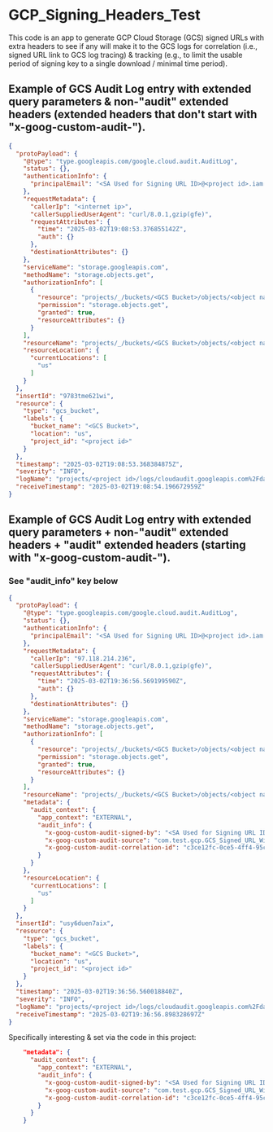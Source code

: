 # GCP_Signing_Headers_Test
This code is an app to generate GCP Cloud Storage (GCS) signed URLs with extra headers to see if any will make it to the GCS logs for correlation (i.e., signed URL link to GCS log tracing) &amp; tracking (e.g., to limit the usable period of signing key to a single download / minimal time period).


## Example of GCS Audit Log entry with extended query parameters & non-"audit" extended headers (extended headers that don't start with "x-goog-custom-audit-<key>").

```json
{
  "protoPayload": {
    "@type": "type.googleapis.com/google.cloud.audit.AuditLog",
    "status": {},
    "authenticationInfo": {
      "principalEmail": "<SA Used for Signing URL ID>@<project id>.iam.gserviceaccount.com"
    },
    "requestMetadata": {
      "callerIp": "<internet ip>",
      "callerSuppliedUserAgent": "curl/8.0.1,gzip(gfe)",
      "requestAttributes": {
        "time": "2025-03-02T19:08:53.376855142Z",
        "auth": {}
      },
      "destinationAttributes": {}
    },
    "serviceName": "storage.googleapis.com",
    "methodName": "storage.objects.get",
    "authorizationInfo": [
      {
        "resource": "projects/_/buckets/<GCS Bucket>/objects/<object name>",
        "permission": "storage.objects.get",
        "granted": true,
        "resourceAttributes": {}
      }
    ],
    "resourceName": "projects/_/buckets/<GCS Bucket>/objects/<object name>",
    "resourceLocation": {
      "currentLocations": [
        "us"
      ]
    }
  },
  "insertId": "9783tme621wi",
  "resource": {
    "type": "gcs_bucket",
    "labels": {
      "bucket_name": "<GCS Bucket>",
      "location": "us",
      "project_id": "<project id>"
    }
  },
  "timestamp": "2025-03-02T19:08:53.368384875Z",
  "severity": "INFO",
  "logName": "projects/<project id>/logs/cloudaudit.googleapis.com%2Fdata_access",
  "receiveTimestamp": "2025-03-02T19:08:54.196672959Z"
}
```

## Example of GCS Audit Log entry with extended query parameters + non-"audit" extended headers + "audit" extended headers (starting with "x-goog-custom-audit-<key>").
### See "audit_info" key below

```json
{
  "protoPayload": {
    "@type": "type.googleapis.com/google.cloud.audit.AuditLog",
    "status": {},
    "authenticationInfo": {
      "principalEmail": "<SA Used for Signing URL ID>@<project id>.iam.gserviceaccount.com"
    },
    "requestMetadata": {
      "callerIp": "97.118.214.236",
      "callerSuppliedUserAgent": "curl/8.0.1,gzip(gfe)",
      "requestAttributes": {
        "time": "2025-03-02T19:36:56.569199590Z",
        "auth": {}
      },
      "destinationAttributes": {}
    },
    "serviceName": "storage.googleapis.com",
    "methodName": "storage.objects.get",
    "authorizationInfo": [
      {
        "resource": "projects/_/buckets/<GCS Bucket>/objects/<object name>",
        "permission": "storage.objects.get",
        "granted": true,
        "resourceAttributes": {}
      }
    ],
    "resourceName": "projects/_/buckets/<GCS Bucket>/objects/<object name>",
    "metadata": {
      "audit_context": {
        "app_context": "EXTERNAL",
        "audit_info": {
          "x-goog-custom-audit-signed-by": "<SA Used for Signing URL ID>@<project id>.iam.gserviceaccount.com",
          "x-goog-custom-audit-source": "com.test.gcp.GCS_Signed_URL_With_Addtional_Headers/0.1",
          "x-goog-custom-audit-correlation-id": "c3ce12fc-0ce5-4ff4-95c6-fee9b466a71b"
        }
      }
    },
    "resourceLocation": {
      "currentLocations": [
        "us"
      ]
    }
  },
  "insertId": "usy6duen7aix",
  "resource": {
    "type": "gcs_bucket",
    "labels": {
      "bucket_name": "<GCS Bucket>",
      "location": "us",
      "project_id": "<project id>"
    }
  },
  "timestamp": "2025-03-02T19:36:56.560018840Z",
  "severity": "INFO",
  "logName": "projects/<project id>/logs/cloudaudit.googleapis.com%2Fdata_access",
  "receiveTimestamp": "2025-03-02T19:36:56.898328697Z"
}

```

Specifically interesting & set via the code in this project:
 
```json
    "metadata": {
      "audit_context": {
        "app_context": "EXTERNAL",
        "audit_info": {
          "x-goog-custom-audit-signed-by": "<SA Used for Signing URL ID>@<project id>.iam.gserviceaccount.com",
          "x-goog-custom-audit-source": "com.test.gcp.GCS_Signed_URL_With_Addtional_Headers/0.1",
          "x-goog-custom-audit-correlation-id": "c3ce12fc-0ce5-4ff4-95c6-fee9b466a71b"
        }
      }
    }
```

